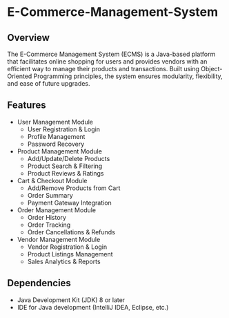 # E-Commerce-Management-System

## Overview
The E-Commerce Management System (ECMS) is a Java-based platform that facilitates online shopping for users and provides vendors with an efficient way to manage their products and transactions. Built using Object-Oriented Programming principles, the system ensures modularity, flexibility, and ease of future upgrades.


## Features
- User Management Module
  - User Registration & Login
  - Profile Management
  - Password Recovery
- Product Management Module
  - Add/Update/Delete Products
  - Product Search & Filtering
  - Product Reviews & Ratings
- Cart & Checkout Module
  - Add/Remove Products from Cart
  - Order Summary
  - Payment Gateway Integration
- Order Management Module
  - Order History
  - Order Tracking
  - Order Cancellations & Refunds
- Vendor Management Module
  - Vendor Registration & Login
  - Product Listings Management
  - Sales Analytics & Reports


## Dependencies
- Java Development Kit (JDK) 8 or later
- IDE for Java development (IntelliJ IDEA, Eclipse, etc.)

